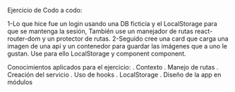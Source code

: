 
Ejercicio de Codo a codo:

1-Lo que hice fue un login usando una DB ficticia y el LocalStorage para que se mantenga la sesión,
    También use un manejador de rutas react-router-dom y un protector de rutas.
2-Seguido cree una card que carga una imagen de una api y un contenedor para guardar las imágenes que a uno le gustan.
    Use para ello LocalStorage y component component.  

Conocimientos aplicados para el ejercicio:
    . Contexto
    . Manejo de rutas
    . Creación del servicio
    . Uso de hooks
    . LocalStorage
    . Diseño de la app en módulos 